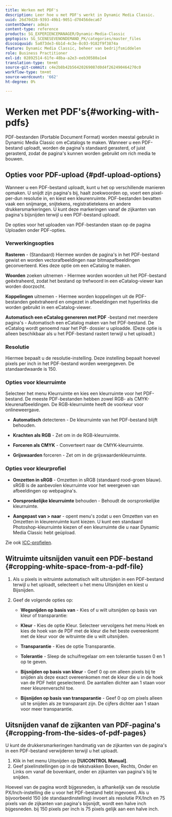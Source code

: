 ```yaml
---
title: Werken met PDF's
description: Leer hoe u met PDF's werkt in Dynamic Media Classic.
uuid: 26d70d28-9393-49b1-9051-d70456deca67
contentOwner: admin
content-type: reference
products: SG_EXPERIENCEMANAGER/Dynamic-Media-Classic
geptopics: SG_SCENESEVENONDEMAND_PK/categories/master_files
discoiquuid: 5a073de3-6b1d-4c3e-8c03-9182f9f3874a
feature: Dynamic Media Classic, beheer van bedrijfsmiddelen
role: Business Practitioner
exl-id: 02892514-61fe-48ba-a2e3-eeb30580a1e4
translation-type: tm+mt
source-git-commit: c4e2b8b42b56420269087d0d4f262490464270c0
workflow-type: tm+mt
source-wordcount: '662'
ht-degree: 0%

---
```


# Werken met PDF&#39;s{#working-with-pdfs}

PDF-bestanden (Portable Document Format) worden meestal gebruikt in Dynamic Media Classic om eCatalogs te maken. Wanneer u een PDF-bestand uploadt, worden de pagina&#39;s standaard gerasterd, of juist gerasterd, zodat de pagina&#39;s kunnen worden gebruikt om rich media te bouwen.

## Opties voor PDF-upload {#pdf-upload-options}

Wanneer u een PDF-bestand uploadt, kunt u het op verschillende manieren opmaken. U snijdt zijn pagina&#39;s bij, haalt zoekwoorden op, voert een pixel-per-dun resolutie in, en kiest een kleurenruimte. PDF-bestanden bevatten vaak een snijmarge, snijtekens, registratietekens en andere drukkersmarkeringen. U kunt deze markeringen vanaf de zijkanten van pagina&#39;s bijsnijden terwijl u een PDF-bestand uploadt.

De opties voor het uploaden van PDF-bestanden staan op de pagina Uploaden onder PDF-opties.

### Verwerkingsopties

**Rasteren**  - (Standaard) Hiermee worden de pagina&#39;s in het PDF-bestand gewist en worden vectorafbeeldingen naar bitmapafbeeldingen geconverteerd. Kies deze optie om een eCatalog te maken.

**Woorden**  zoeken uitnemen - Hiermee worden woorden uit het PDF-bestand geëxtraheerd, zodat het bestand op trefwoord in een eCatalog-viewer kan worden doorzocht.

**Koppelingen**  uitnemen - Hiermee worden koppelingen uit de PDF-bestanden geëxtraheerd en omgezet in afbeeldingen met hyperlinks die worden gebruikt in een eCatalog-viewer.

**Automatisch een eCatalog genereren met PDF** -bestand met meerdere pagina&#39;s - Automatisch een eCatalog maken van het PDF-bestand. De eCatalog wordt genoemd naar het Pdf- dossier u uploadde. (Deze optie is alleen beschikbaar als u het PDF-bestand rastert terwijl u het uploadt.)

### Resolutie

Hiermee bepaalt u de resolutie-instelling. Deze instelling bepaalt hoeveel pixels per inch in het PDF-bestand worden weergegeven. De standaardwaarde is 150.

### Opties voor kleurruimte

Selecteer het menu Kleurruimte en kies een kleurruimte voor het PDF-bestand. De meeste PDF-bestanden hebben zowel RGB- als CMYK-kleurenafbeeldingen. De RGB-kleurruimte heeft de voorkeur voor onlineweergave.

* **Automatisch**  detecteren - De kleurruimte van het PDF-bestand blijft behouden.

* **Krachten als RGB**  - Zet om in de RGB-kleurruimte.

* **Forceren als CMYK**  - Converteert naar de CMYK-kleurruimte.

* **Grijswaarden**  forceren - Zet om in de grijswaardenkleurruimte.

### Opties voor kleurprofiel

* **Omzetten in sRGB**  - Omzetten in sRGB (standaard rood-groen blauw). sRGB is de aanbevolen kleurruimte voor het weergeven van afbeeldingen op webpagina&#39;s.

* **Oorspronkelijke kleurruimte**  behouden - Behoudt de oorspronkelijke kleurruimte.

* **Aangepast van > naar**  - opent menu&#39;s zodat u een Omzetten van en Omzetten in kleurenruimte kunt kiezen. U kunt een standaard Photoshop-kleurruimte kiezen of een kleurruimte die u naar Dynamic Media Classic hebt geüpload.

Zie ook [ICC-profielen](/help/icc-profiles.md#icc_profiles).

## Witruimte uitsnijden vanuit een PDF-bestand {#cropping-white-space-from-a-pdf-file}

1. Als u pixels in witruimte automatisch wilt uitsnijden in een PDF-bestand terwijl u het uploadt, selecteert u het menu Uitsnijden en kiest u Bijsnijden.
1. Geef de volgende opties op:

   * **Wegsnijden op basis van**  - Kies of u wilt uitsnijden op basis van kleur of transparantie:

   * **Kleur**  - Kies de optie Kleur. Selecteer vervolgens het menu Hoek en kies de hoek van de PDF met de kleur die het beste overeenkomt met de kleur voor de witruimte die u wilt uitsnijden.

   * **Transparantie**  - Kies de optie Transparantie.

   * **Tolerantie**  - Sleep de schuifregelaar om een tolerantie tussen 0 en 1 op te geven.

   * **Bijsnijden op basis van kleur**  - Geef 0 op om alleen pixels bij te snijden als deze exact overeenkomen met de kleur die u in de hoek van de PDF hebt geselecteerd. De aantallen dichter aan 1 staan voor meer kleurenverschil toe.

   * **Bijsnijden op basis van transparantie**  - Geef 0 op om pixels alleen uit te snijden als ze transparant zijn. De cijfers dichter aan 1 staan voor meer transparantie.

## Uitsnijden vanaf de zijkanten van PDF-pagina&#39;s {#cropping-from-the-sides-of-pdf-pages}

U kunt de drukkersmarkeringen handmatig van de zijkanten van de pagina&#39;s in een PDF-bestand verwijderen terwijl u het uploadt.

1. Klik in het menu Uitsnijden op **[!UICONTROL Manual]**.
1. Geef pixelinstellingen op in de tekstvakken Boven, Rechts, Onder en Links om vanaf de bovenkant, onder en zijkanten van pagina&#39;s bij te snijden.

Hoeveel van de pagina wordt bijgesneden, is afhankelijk van de resolutie PX/Inch-instelling die u voor het PDF-bestand hebt ingevoerd. Als u bijvoorbeeld 150 (de standaardinstelling) invoert als resolutie PX/Inch en 75 pixels van de zijkanten van pagina&#39;s bijsnijdt, wordt een halve inch bijgesneden. bij 150 pixels per inch is 75 pixels gelijk aan een halve inch.
